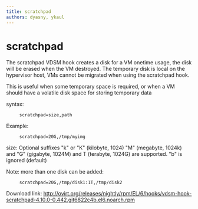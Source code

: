 ```yaml
---
title: scratchpad
authors: dyasny, ykaul
---
```


# scratchpad

The scratchpad VDSM hook creates a disk for a VM onetime usage, the disk will be erased when the VM destroyed. The temporary disk is local on the hypervisor host, VMs cannot be migrated when using the scratchpad hook.

This is useful when some temporary space is required, or when a VM should have a volatile disk space for storing temporary data

syntax:

         scratchpad=size,path

Example:

         scratchpad=20G,/tmp/myimg

size: Optional suffixes "k" or "K" (kilobyte, 1024) "M" (megabyte, 1024k) and "G" (gigabyte, 1024M) and T (terabyte, 1024G) are supported. "b" is ignored (default)

Note: more than one disk can be added:

         scratchpad=20G,/tmp/disk1:1T,/tmp/disk2

Download link: <http://ovirt.org/releases/nightly/rpm/EL/6/hooks/vdsm-hook-scratchpad-4.10.0-0.442.git6822c4b.el6.noarch.rpm>
